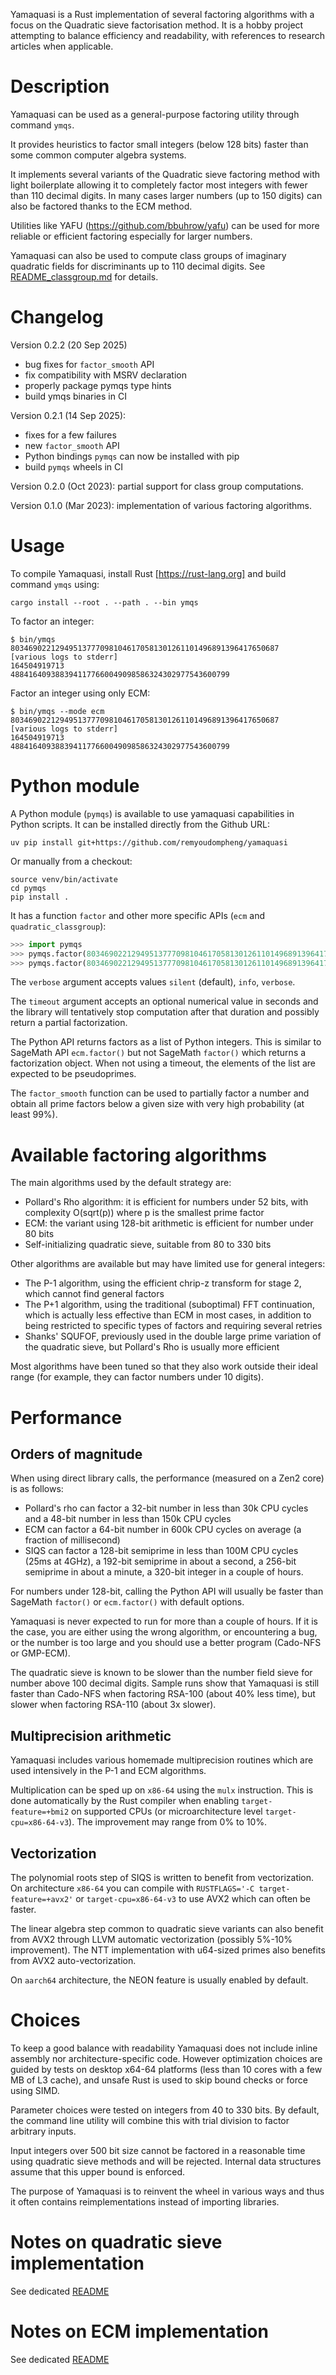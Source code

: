 Yamaquasi is a Rust implementation of several factoring algorithms with
a focus on the Quadratic sieve factorisation method. It is a hobby project
attempting to balance efficiency and readability, with references to research
articles when applicable.

# Description

Yamaquasi can be used as a general-purpose factoring utility through command `ymqs`.

It provides heuristics to factor small integers (below 128 bits) faster
than some common computer algebra systems.

It implements several variants of the Quadratic sieve factoring method with light
boilerplate allowing it to completely factor most integers with fewer than
110 decimal digits. In many cases larger numbers (up to 150 digits) can also
be factored thanks to the ECM method.

Utilities like YAFU (https://github.com/bbuhrow/yafu) can be used for more
reliable or efficient factoring especially for larger numbers.

Yamaquasi can also be used to compute class groups of imaginary quadratic fields
for discriminants up to 110 decimal digits.
See [README_classgroup.md](README_classgroup.md) for details.

# Changelog

Version 0.2.2 (20 Sep 2025)

- bug fixes for `factor_smooth` API
- fix compatibility with MSRV declaration
- properly package pymqs type hints
- build ymqs binaries in CI

Version 0.2.1 (14 Sep 2025):

- fixes for a few failures
- new `factor_smooth` API
- Python bindings `pymqs` can now be installed with pip
- build `pymqs` wheels in CI

Version 0.2.0 (Oct 2023): partial support for class group computations.

Version 0.1.0 (Mar 2023): implementation of various factoring algorithms.

# Usage

To compile Yamaquasi, install Rust [https://rust-lang.org] and
build command `ymqs` using:

```
cargo install --root . --path . --bin ymqs
```

To factor an integer:

```
$ bin/ymqs 803469022129495137770981046170581301261101496891396417650687
[various logs to stderr]
164504919713
4884164093883941177660049098586324302977543600799
```

Factor an integer using only ECM:

```
$ bin/ymqs --mode ecm 803469022129495137770981046170581301261101496891396417650687
[various logs to stderr]
164504919713
4884164093883941177660049098586324302977543600799
```

# Python module

A Python module (`pymqs`) is available to use yamaquasi capabilities in Python scripts.
It can be installed directly from the Github URL:

```
uv pip install git+https://github.com/remyoudompheng/yamaquasi
```

Or manually from a checkout:

```
source venv/bin/activate
cd pymqs
pip install .
```

It has a function `factor` and other more specific APIs (`ecm` and `quadratic_classgroup`):

```python
>>> import pymqs
>>> pymqs.factor(803469022129495137770981046170581301261101496891396417650687)
>>> pymqs.factor(803469022129495137770981046170581301261101496891396417650687, algo="ecm", verbose="info")
```

The `verbose` argument accepts values `silent` (default), `info`, `verbose`.

The `timeout` argument accepts an optional numerical value in seconds
and the library will tentatively stop computation after that duration
and possibly return a partial factorization.

The Python API returns factors as a list of Python integers. This is similar
to SageMath API `ecm.factor()` but not SageMath `factor()` which returns
a factorization object. When not using a timeout, the elements of the list
are expected to be pseudoprimes.

The `factor_smooth` function can be used to partially factor a number
and obtain all prime factors below a given size with very high probability
(at least 99%).

# Available factoring algorithms

The main algorithms used by the default strategy are:
- Pollard's Rho algorithm: it is efficient for numbers under 52 bits, with complexity O(sqrt(p))
  where p is the smallest prime factor
- ECM: the variant using 128-bit arithmetic is efficient for number under 80 bits
- Self-initializing quadratic sieve, suitable from 80 to 330 bits

Other algorithms are available but may have limited use for general integers:
- The P-1 algorithm, using the efficient chrip-z transform for stage 2, which
  cannot find general factors
- The P+1 algorithm, using the traditional (suboptimal) FFT continuation, which is actually
  less effective than ECM in most cases, in addition to being restricted to specific types of factors
  and requiring several retries
- Shanks' SQUFOF, previously used in the double large prime variation of the
  quadratic sieve, but Pollard's Rho is usually more efficient

Most algorithms have been tuned so that they also work outside their ideal
range (for example, they can factor numbers under 10 digits).

# Performance

## Orders of magnitude

When using direct library calls, the performance (measured on a Zen2 core)
is as follows:

- Pollard's rho can factor a 32-bit number in less than 30k CPU cycles
  and a 48-bit number in less than 150k CPU cycles
- ECM can factor a 64-bit number in 600k CPU cycles on average (a fraction of millisecond)
- SIQS can factor a 128-bit semiprime in less than 100M CPU cycles
  (25ms at 4GHz), a 192-bit semiprime in about a second,
  a 256-bit semiprime in about a minute, a 320-bit integer in a couple of hours.

For numbers under 128-bit, calling the Python API will usually be faster than SageMath
`factor()` or `ecm.factor()` with default options.

Yamaquasi is never expected to run for more than a couple of hours.
If it is the case, you are either using the wrong algorithm, or encountering a bug,
or the number is too large and you should use a better program (Cado-NFS or GMP-ECM).

The quadratic sieve is known to be slower than the number field sieve for number
above 100 decimal digits. Sample runs show that Yamaquasi is still faster than Cado-NFS
when factoring RSA-100 (about 40% less time), but slower when factoring RSA-110
(about 3x slower).

## Multiprecision arithmetic

Yamaquasi includes various homemade multiprecision routines which are used intensively
in the P-1 and ECM algorithms.

Multiplication can be sped up on `x86-64` using the `mulx` instruction. This is
done automatically by the Rust compiler when enabling `target-feature=+bmi2`
on supported CPUs (or microarchitecture level `target-cpu=x86-64-v3`). The improvement
may range from 0% to 10%.

## Vectorization

The polynomial roots step of SIQS is written to benefit from vectorization.
On architecture `x86-64` you can compile with `RUSTFLAGS='-C target-feature=+avx2'`
or `target-cpu=x86-64-v3` to use AVX2 which can often be faster.

The linear algebra step common to quadratic sieve variants can also benefit
from AVX2 through LLVM automatic vectorization (possibly 5%-10% improvement).
The NTT implementation with u64-sized primes also benefits from AVX2 auto-vectorization.

On `aarch64` architecture, the NEON feature is usually enabled by default.

# Choices

To keep a good balance with readability Yamaquasi does not include inline assembly
nor architecture-specific code. However optimization choices are guided by tests
on desktop x64-64 platforms (less than 10 cores with a few MB of L3 cache), and
unsafe Rust is used to skip bound checks or force using SIMD.

Parameter choices were tested on integers from 40 to 330 bits. By default, the command
line utility will combine this with trial division to factor arbitrary inputs.

Input integers over 500 bit size cannot be factored in a reasonable time
using quadratic sieve methods and will be rejected. Internal data structures
assume that this upper bound is enforced.

The purpose of Yamaquasi is to reinvent the wheel in various ways and thus
it often contains reimplementations instead of importing libraries.

# Notes on quadratic sieve implementation

See dedicated [README](README_qsieve.md)

# Notes on ECM implementation

See dedicated [README](README_ecm.md)
